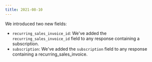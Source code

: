```yaml
---
title: 2021-08-10
---
```


We introduced two new fields:

- `recurring_sales_invoice_id`: We've added the `recurring_sales_invoice_id` field to any response containing a subscription.
- `subscription`: We've added the `subscription` field to any response containing a recurring_sales_invoice.
